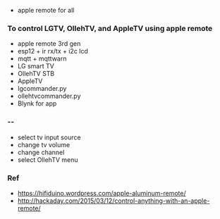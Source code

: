 * apple remote for all

### To control LGTV, OllehTV, and AppleTV using apple remote ###
- apple remote 3rd gen
- esp12 + ir rx/tx + i2c lcd
- mqtt + mqttwarn
- LG smart TV
- OllehTV STB
- AppleTV
- lgcommander.py
- ollehtvcommander.py
- Blynk for app

### -- ###
- select tv input source
- change tv volume
- change channel
- select OllehTV menu


### Ref ###
- https://hifiduino.wordpress.com/apple-aluminum-remote/
- http://hackaday.com/2015/03/12/control-anything-with-an-apple-remote/
